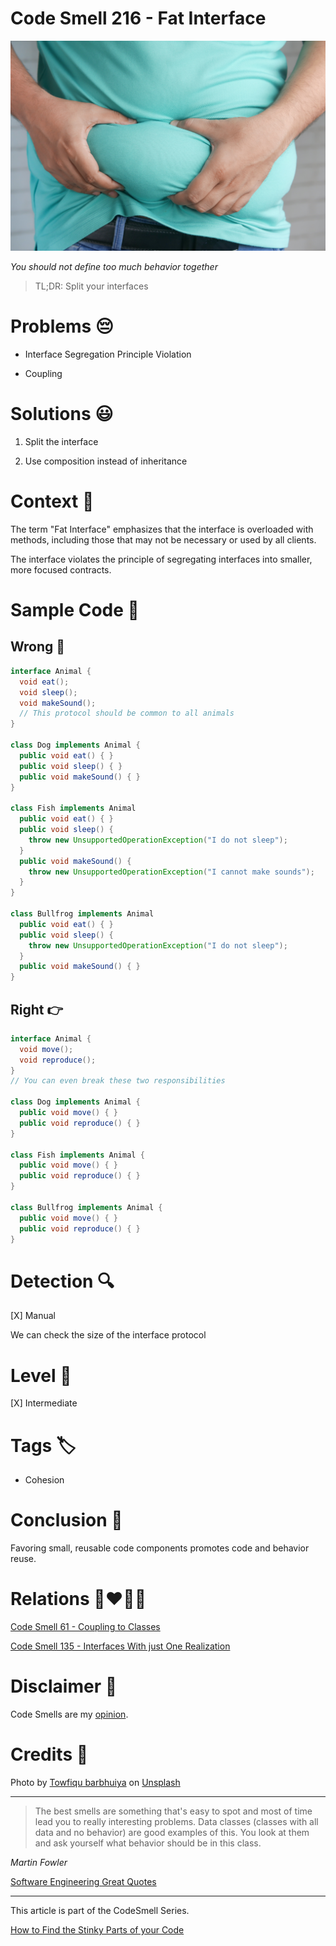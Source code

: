 # Code Smell 216 - Fat Interface
            
![Code Smell 216 - Fat Interface](Code%20Smell%20216%20-%20Fat%20Interface.jpg)

*You should not define too much behavior together*

> TL;DR: Split your interfaces 

# Problems 😔 

- Interface Segregation Principle Violation

- Coupling

# Solutions 😃

1. Split the interface

2. Use composition instead of inheritance

# Context 💬

The term "Fat Interface" emphasizes that the interface is overloaded with methods, including those that may not be necessary or used by all clients. 

The interface violates the principle of segregating interfaces into smaller, more focused contracts.

# Sample Code 📖

## Wrong 🚫

<!-- [Gist Url](https://gist.github.com/mcsee/dc549ce28d805020e657f227eef10c5f) -->

```java
interface Animal {
  void eat();
  void sleep();
  void makeSound();
  // This protocol should be common to all animals
}

class Dog implements Animal {
  public void eat() { }
  public void sleep() { }
  public void makeSound() { }
}

class Fish implements Animal
  public void eat() { }
  public void sleep() {
    throw new UnsupportedOperationException("I do not sleep");
  }
  public void makeSound() {
    throw new UnsupportedOperationException("I cannot make sounds");
  }
}

class Bullfrog implements Animal
  public void eat() { }
  public void sleep() { 
    throw new UnsupportedOperationException("I do not sleep");  
  }
  public void makeSound() { }
}
```

## Right 👉

<!-- [Gist Url](https://gist.github.com/mcsee/811c638d22fb50bff24336695a6750ae) -->

```java
interface Animal {
  void move();
  void reproduce();  
}
// You can even break these two responsibilities

class Dog implements Animal {
  public void move() { }
  public void reproduce() { } 
}

class Fish implements Animal {
  public void move() { }
  public void reproduce() { } 
}

class Bullfrog implements Animal {
  public void move() { }
  public void reproduce() { } 
}
```

# Detection 🔍

[X] Manual

We can check the size of the interface protocol

# Level 🔋

[X] Intermediate

# Tags 🏷️

- Cohesion

# Conclusion 🏁

Favoring small, reusable code components promotes code and behavior reuse.

# Relations 👩‍❤️‍💋‍👨

[Code Smell 61 - Coupling to Classes](https://github.com/mcsee/Software-Design-Articles/tree/main/Articles/Code%20Smells/Code%20Smell%2061%20-%20Coupling%20to%20Classes/readme.md)

[Code Smell 135 - Interfaces With just One Realization](https://github.com/mcsee/Software-Design-Articles/tree/main/Articles/Code%20Smells/Code%20Smell%20135%20-%20Interfaces%20With%20just%20One%20Realization/readme.md)

# Disclaimer 📘

Code Smells are my [opinion](https://github.com/mcsee/Software-Design-Articles/tree/main/Articles/Blogging/I%20Wrote%20More%20than%2090%20Articles%20on%202021%20Here%20is%20What%20I%20Learned/readme.md).

# Credits 🙏

Photo by [Towfiqu barbhuiya](https://unsplash.com/fr/@towfiqu999999) on [Unsplash](https://unsplash.com/s/photos/fa)
    
* * *

> The best smells are something that's easy to spot and most of time lead you to really interesting problems. Data classes (classes with all data and no behavior) are good examples of this. You look at them and ask yourself what behavior should be in this class.

_Martin Fowler_
 
[Software Engineering Great Quotes](https://github.com/mcsee/Software-Design-Articles/tree/main/Articles/Quotes/Software%20Engineering%20Great%20Quotes/readme.md)

* * *

This article is part of the CodeSmell Series.

[How to Find the Stinky Parts of your Code](https://github.com/mcsee/Software-Design-Articles/tree/main/Articles/Code%20Smells/How%20to%20Find%20the%20Stinky%20parts%20of%20your%20Code/readme.md)